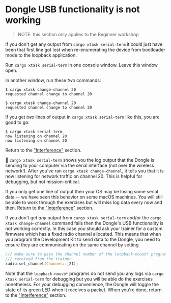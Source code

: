 # Dongle USB functionality is not working

> NOTE: this section only applies to the Beginner workshop

If you don't get any output from `cargo xtask serial-term` it could just have been that first line got lost when re-enumerating the device from bootloader mode to the loopback application.

Run `cargo xtask serial-term` in one console window. Leave this window open.

In another window, run these *two* commands:

```console
$ cargo xtask change-channel 20
requested channel change to channel 20

$ cargo xtask change-channel 20
requested channel change to channel 20
```

If you get *two* lines of output in `cargo xtask serial-term` like this, you are good to go:

```console
$ cargo xtask serial-term
now listening on channel 20
now listening on channel 20
```

Return to the ["Interference"] section.

🔎 `cargo xtask serial-term` shows you the log output that the Dongle is sending to your computer via the serial interface (not over the wireless network!). After you've ran `cargo xtask change-channel`, it tells you that it is now listening for network traffic on channel 20. This is helpful for debugging, but not mission-critical.

["Interference"]: nrf52-radio-dongle.md#interference

If you only get one line of output then your OS may be losing some serial data -- we have seen this behavior on some macOS machines. You will still be able to work through the exercises but will miss log data every now and then. Return to the ["Interference"] section.

If you don't get *any* output from `cargo xtask serial-term` and/or the `cargo xtask change-channel` command fails then the Dongle's USB functionality is not working correctly. In this case you should ask your trainer for a custom firmware which has a fixed radio channel allocated. This means that when you program the Development Kit to send data to the Dongle, you need to ensure they are communicating on the same channel by setting

```rust ignore
/// make sure to pass the channel number of the loopback-nousb* program you
/// received from the trainer
radio.set_channel(Channel::_21);
```

Note that the `loopback-nousb*` programs do not send you any logs via `cargo xtask serial-term` for debugging but you will be able do the exercises nonetheless. For your debugging convenience, the Dongle will toggle the state of its green LED when it receives a packet. When you're done, return to the ["Interference"] section.
